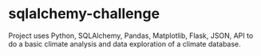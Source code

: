 # sqlalchemy-challenge
Project uses Python, SQLAlchemy, Pandas, Matplotlib, Flask, JSON, API to do a basic climate analysis and data exploration of a climate database.
